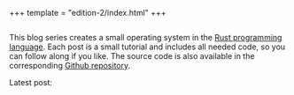 +++
template = "edition-2/index.html"
+++

<h1 style="visibility: hidden; height: 0px; margin: 0px; padding: 0px;">Writing an OS in Rust</h1>

<div class="front-page-introduction">

This blog series creates a small operating system in the [Rust programming language](https://www.rust-lang.org/). Each post is a small tutorial and includes all needed code, so you can follow along if you like. The source code is also available in the corresponding [Github repository](https://github.com/phil-opp/blog_os).

Latest post: <!-- latest-post -->

</div>
